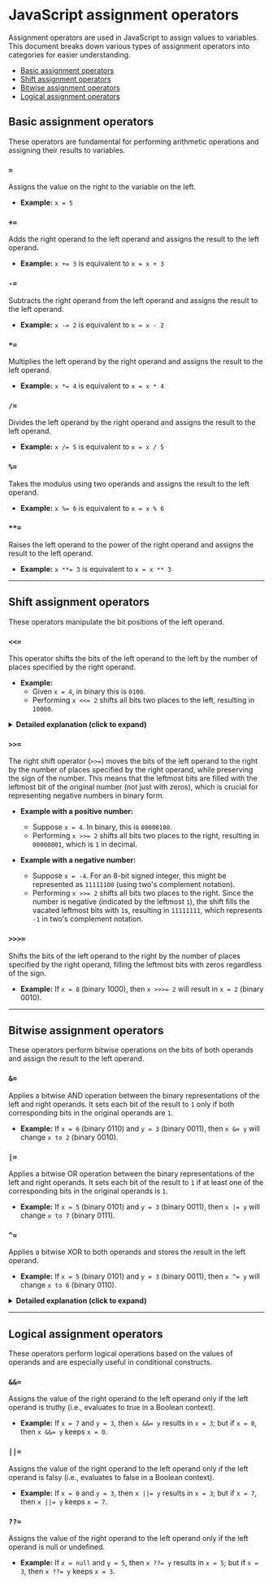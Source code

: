 # JavaScript assignment operators

Assignment operators are used in JavaScript to assign values to variables. This document breaks down various types of assignment operators into categories for easier understanding.

- [Basic assignment operators](#basic-assignment-operators)
- [Shift assignment operators](#shift-assignment-operators)
- [Bitwise assignment operators](#bitwise-assignment-operators)
- [Logical assignment operators](#logical-assignment-operators)

## Basic assignment operators

These operators are fundamental for performing arithmetic operations and assigning their results to variables.

### `=`
Assigns the value on the right to the variable on the left.
- **Example:** `x = 5`

### `+=`
Adds the right operand to the left operand and assigns the result to the left operand.
- **Example:** `x += 3` is equivalent to `x = x + 3`

### `-=`
Subtracts the right operand from the left operand and assigns the result to the left operand.
- **Example:** `x -= 2` is equivalent to `x = x - 2`

### `*=`
Multiplies the left operand by the right operand and assigns the result to the left operand.
- **Example:** `x *= 4` is equivalent to `x = x * 4`

### `/=`
Divides the left operand by the right operand and assigns the result to the left operand.
- **Example:** `x /= 5` is equivalent to `x = x / 5`

### `%=`
Takes the modulus using two operands and assigns the result to the left operand.
- **Example:** `x %= 6` is equivalent to `x = x % 6`

### `**=`
Raises the left operand to the power of the right operand and assigns the result to the left operand.
- **Example:** `x **= 3` is equivalent to `x = x ** 3`

---

## Shift assignment operators

These operators manipulate the bit positions of the left operand.

### `<<=`
This operator shifts the bits of the left operand to the left by the number of places specified by the right operand.

- **Example:** 
  - Given `x = 4`, in binary this is `0100`.
  - Performing `x <<= 2` shifts all bits two places to the left, resulting in `10000`.

<details>
<summary><b>Detailed explanation (click to expand)</b></summary>

#### Initial state
- `0100` represents the binary for 4.

#### Process
- When shifting left (`<<=`), each bit moves left by the specified positions.
- The `1` from the position representing '4' moves left to the position representing '16'.
- Zeros are added on the right to fill the vacated positions.

#### Visual explanation
- **Before shift:** `0 1 0 0`
- **After shift:**  `1 0 0 0 0` (not `010000` because the leading zero does not hold value and is omitted in binary representation).

### Why leading zeros are omitted
- In binary notation, leading zeros do not affect the value of the number. They are placeholders and are generally not displayed in higher-level representations. When bits are shifted left, any bits that move beyond the size limit of the number type are discarded, and new zeros are introduced on the right.

</details>

### `>>=`
The right shift operator (`>>=`) moves the bits of the left operand to the right by the number of places specified by the right operand, while preserving the sign of the number. This means that the leftmost bits are filled with the leftmost bit of the original number (not just with zeros), which is crucial for representing negative numbers in binary form.

- **Example with a positive number:**
  - Suppose `x = 4`. In binary, this is `00000100`.
  - Performing `x >>= 2` shifts all bits two places to the right, resulting in `00000001`, which is `1` in decimal.

- **Example with a negative number:**
  - Suppose `x = -4`. For an 8-bit signed integer, this might be represented as `11111100` (using two's complement notation).
  - Performing `x >>= 2` shifts all bits two places to the right. Since the number is negative (indicated by the leftmost `1`), the shift fills the vacated leftmost bits with `1`s, resulting in `11111111`, which represents `-1` in two's complement notation.

### `>>>=`
Shifts the bits of the left operand to the right by the number of places specified by the right operand, filling the leftmost bits with zeros regardless of the sign.
- **Example:** If `x = 8` (binary 1000), then `x >>>= 2` will result in `x = 2` (binary 0010).

---

## Bitwise assignment operators

These operators perform bitwise operations on the bits of both operands and assign the result to the left operand.

### `&=`
Applies a bitwise AND operation between the binary representations of the left and right operands. It sets each bit of the result to `1` only if both corresponding bits in the original operands are `1`.
- **Example:** If `x = 6` (binary 0110) and `y = 3` (binary 0011), then `x &= y` will change `x to 2` (binary 0010).

### `|=`
Applies a bitwise OR operation between the binary representations of the left and right operands. It sets each bit of the result to `1` if at least one of the corresponding bits in the original operands is `1`.
- **Example:** If `x = 5` (binary 0101) and `y = 3` (binary 0011), then `x |= y` will change `x to 7` (binary 0111).

### `^=`
Applies a bitwise XOR to both operands and stores the result in the left operand.
- **Example:** If `x = 5` (binary 0101) and `y = 3` (binary 0011), then `x ^= y` will change `x to 6` (binary 0110).

<details>
<summary><b>Detailed explanation (click to expand)</b></summary>

The `^=` operator applies a bitwise XOR (exclusive OR) operation between the binary representations of the left and right operands. It compares each corresponding pair of bits and sets the resulting bit to `1` if and only if exactly one of the two bits is `1`.

#### Bit-by-Bit XOR Operation:
- **First bit (rightmost):** `1 (x)` XOR `1 (y)` = `0` (since both bits are the same)
- **Second bit:** `0 (x)` XOR `1 (y)` = `1` (since the bits are different)
- **Third bit:** `1 (x)` XOR `0 (y)` = `1` (since the bits are different)
- **Fourth bit (leftmost):** `0 (x)` XOR `0 (y)` = `0` (since both bits are the same)

After performing the XOR operation, the resulting binary representation of `x` becomes `0110`, which equals `6` in decimal.

</details>

---

## Logical assignment operators

These operators perform logical operations based on the values of operands and are especially useful in conditional constructs.

### `&&=`
Assigns the value of the right operand to the left operand only if the left operand is truthy (i.e., evaluates to true in a Boolean context).
- **Example:** If `x = 7` and `y = 3`, then `x &&= y` results in `x = 3`; but if `x = 0`, then `x &&= y` keeps `x = 0`.

### `||=`
Assigns the value of the right operand to the left operand only if the left operand is falsy (i.e., evaluates to false in a Boolean context).
- **Example:** If `x = 0` and `y = 3`, then `x ||= y` results in `x = 3`; but if `x = 7`, then `x ||= y` keeps `x = 7`.

### `??=`
Assigns the value of the right operand to the left operand only if the left operand is null or undefined.
- **Example:** If `x = null` and `y = 5`, then `x ??= y` results in `x = 5`; but if `x = 3`, then `x ??= y` keeps `x = 3`.
